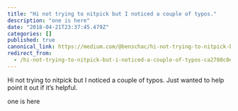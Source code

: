 ```yaml
---
title: "Hi not trying to nitpick but I noticed a couple of typos."
description: "one is here"
date: "2018-04-21T23:37:45.479Z"
categories: []
published: true
canonical_link: https://medium.com/@benschac/hi-not-trying-to-nitpick-but-i-noticed-a-couple-of-typos-ca2780c0eb58
redirect_from:
  - /hi-not-trying-to-nitpick-but-i-noticed-a-couple-of-typos-ca2780c0eb58
---
```


Hi not trying to nitpick but I noticed a couple of typos. Just wanted to help point it out if it’s helpful.

one is here
